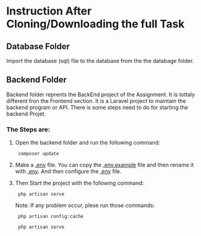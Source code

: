 # Instruction After Cloning/Downloading the full Task


## Database Folder

Import the database (sql) file to the database from the the databage folder.

## Backend Folder

Backend folder reprents the BackEnd project of the Assignment. It is tottaly different fron the Frontend section. It is a Laravel project to maintain the backend program or API. There is some steps need to do for starting the backend Projet.

### The Steps are:

1. Open the backend folder and run the following command:

        composer update

2. Make a [.env](https://laravel.com/docs) file. You can copy the [.env.example](https://laravel.com/docs) file and then rename it with [.env](https://laravel.com/docs). And then configure the [.env](https://laravel.com/docs) file.

3. Then Start the project with the following command:

        php artisan serve

    Note: If any problem occur, plese run those commands:

        php artisan config:cache
        
        php artisan serve